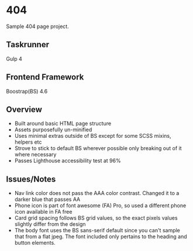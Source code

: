 # 404
Sample 404 page project.

## Taskrunner 
 Gulp 4 

## Frontend Framework 
Boostrap(BS) 4.6

## Overview 
- Built around basic HTML page structure
- Assets purposefully un-minified
- Uses minimal extras outside of BS except for some SCSS mixins, helpers etc
- Strove to stick to default BS wherever possible only breaking out of it where necessary
- Passes Lighthouse accessibility test at 96%


## Issues/Notes
- Nav link color does not pass the AAA color contrast. Changed it to a darker blue that passes AA
- Phone icon is part of font awesome (FA) Pro, so used a different phone icon available in FA free
- Card grid spacing follows BS grid values, so the exact pixels values slightly differ from the design
- The body font uses the BS sans-serif default since you can't sample that from a flat jpeg. The font included only pertains to the heading and button elements.
